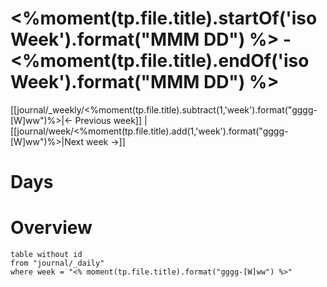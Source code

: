 # <%moment(tp.file.title).startOf('isoWeek').format("MMM DD") %> - <%moment(tp.file.title).endOf('isoWeek').format("MMM DD") %>

[[journal/_weekly/<%moment(tp.file.title).subtract(1,'week').format("gggg-[W]ww")%>|<- Previous week]] | [[journal/week/<%moment(tp.file.title).add(1,'week').format("gggg-[W]ww")%>|Next week ->]]


# Days





# Overview
```dataview
table without id
from "journal/_daily"
where week = "<% moment(tp.file.title).format("gggg-[W]ww") %>"
```
 